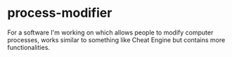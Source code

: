 # process-modifier
For a software I'm working on which allows people to modify computer processes, works similar to something like Cheat Engine but contains more functionalities.
